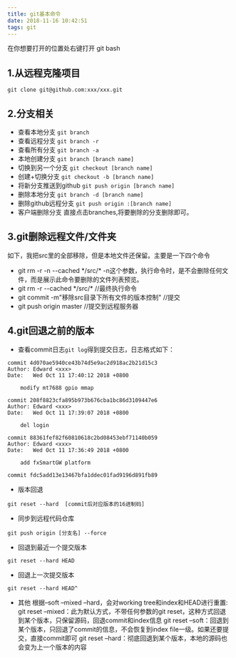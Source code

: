 ```yaml
---
title: git基本命令
date: 2018-11-16 10:42:51
tags: git
---
```

在你想要打开的位置处右键打开 git bash
## 1.从远程克隆项目
``git clone git@github.com:xxx/xxx.git``
## 2.分支相关
* 查看本地分支  `git branch`
* 查看远程分支  `git branch -r`
* 查看所有分支  `git branch -a`
* 本地创建分支  `git branch [branch name]`
* 切换到另一个分支 `git checkout [branch name]`
* 创建+切换分支 `git checkout -b [branch name]`
* 将新分支推送到github `git push origin [branch name]`
* 删除本地分支 `git branch -d [branch name]`
* 删除github远程分支 `git push origin :[branch name]`
* 客户端删除分支 直接点击branches,将要删除的分支删除即可。
<!--more-->

## 3.git删除远程文件/文件夹
如下，我把src里的全部移除，但是本地文件还保留。主要是一下四个命令
* git rm -r -n --cached  */src/\* -n这个参数，执行命令时，是不会删除任何文件，而是展示此命令要删除的文件列表预览。
* git rm -r --cached  */src/\*      //最终执行命令
* git commit -m"移除src目录下所有文件的版本控制"    //提交
* git push origin master   //提交到远程服务器

## 4.git回退之前的版本
* 查看commit日志```git log```得到提交日志，日志格式如下：

```
commit 4d070ae5940ce43b74d5e9ac2d918ac2b21d15c3
Author: Edward <xxx>
Date:   Wed Oct 11 17:40:12 2018 +0800

    modify mt7688 gpio mmap

commit 208f8823cfa895b973b676cba1bc86d3109447e6
Author: Edward <xxx>
Date:   Wed Oct 11 17:39:07 2018 +0800

    del login

commit 88361fef82f60810618c2bd08453ebf71140b059
Author: Edward <xxx>
Date:   Wed Oct 11 17:36:49 2018 +0800

    add fxSmartGW platform

commit fdc5add13e13467bfa1ddec01fad9196d891fb89
```

* 版本回退

```
git reset --hard  [commit后对应版本的16进制码]
```

* 同步到远程代码仓库

```
git push origin [分支名] --force
```

* 回退到最近一个提交版本

```
git reset --hard HEAD
```

* 回退上一次提交版本

```
git reset --hard HEAD^
```

* 其他
根据–soft –mixed –hard，会对working tree和index和HEAD进行重置:
git reset –mixed：此为默认方式，不带任何参数的git reset，这种方式回退到某个版本，只保留源码，回退commit和index信息
git reset –soft：回退到某个版本，只回退了commit的信息，不会恢复到index file一级。如果还要提交，直接commit即可
git reset –hard：彻底回退到某个版本，本地的源码也会变为上一个版本的内容
